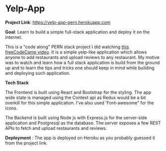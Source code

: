 # Yelp-App

**Project Link**: https://yelp-app-pern.herokuapp.com

**Goal**: Learn to build a simple full-stack application and deploy it on the internet.

This is a "code along" PERN stack project I did watching [this freeCodeCamp video](https://www.youtube.com/watch?v=ldYcgPKEZC8&t=1091s). It is a simple yelp-like application which allows anyone to add restaurants and upload reviews to any restaurant. My motive was to watch and learn how a full stack application is build from the ground up and to learn the tips and tricks one should keep in mind while building and deploying such application. 

**Tech Stack**

The Frontend is built using React and Bootstrap for the styling. The app wide state is managed using the Context api as Redux would be a bit overkill for this simple application. I've also used 'Font-awesome" for the icons. 

The Backend is built using Node js with Express.js for the server-side application and Postgresql as the database. The server exposes a few REST APIs to fetch and upload restaurants and reviews.



**Deployment** : The app is deployed on Heroku as you probably guessed it from the project link.
